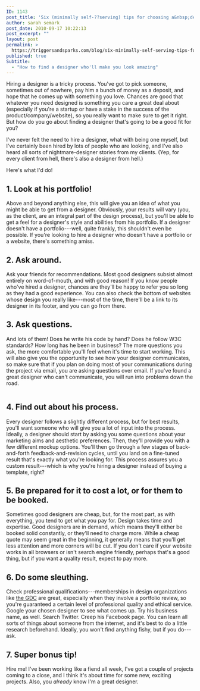 ```yaml
---
ID: 1143
post_title: 'Six (minimally self-??serving) tips for choosing a&nbsp;designer'
author: sarah semark
post_date: 2010-09-17 10:22:13
post_excerpt: ""
layout: post
permalink: >
  https://triggersandsparks.com/blog/six-minimally-self-serving-tips-for-choosing-a-designer/
published: true
Subtitle:
  - "How to find a designer who'll make you look amazing"
---
```

Hiring a designer is a tricky process. You've got to pick someone, sometimes out of nowhere, pay him a bunch of money as a deposit, and hope that he comes up with something you love. Chances are good that whatever you need designed is something you care a great deal about (especially if you're a startup or have a stake in the success of the product/company/website), so you really want to make sure to get it right. But how do you go about finding a designer that's going to be a good fit for you?

I've never felt the need to hire a designer, what with being one myself, but I've certainly been hired by lots of people who are looking, and I've also heard all sorts of nightmare-designer stories from my clients. (Yep, for every client from hell, there's also a designer from hell.)

Here's what I'd do!
<h2>1. Look at his portfolio!</h2>
Above and beyond anything else, this will give you an idea of what you might be able to get from a designer. Obviously, your results will vary (you, as the client, are an integral part of the design process), but you'll be able to get a feel for a designer's style and abilities from his portfolio. If a designer doesn't have a portfolio---well, quite frankly, this shouldn't even be possible. If you're looking to hire a designer who doesn't have a portfolio or a website, there's something amiss.
<h2>2. Ask around.</h2>
Ask your friends for recommendations. Most good designers subsist almost entirely on word-of-mouth, and with good reason! If you know people who've hired a designer, chances are they'll be happy to refer you so long as they had a good experience. You can also check the bottom of websites whose design you really like---most of the time, there'll be a link to its designer in its footer, and you can go from there.
<h2>3. Ask questions.</h2>
And lots of them! Does he write his code by hand? Does he follow W3C standards? How long has he been in business? The more questions you ask, the more comfortable you'll feel when it's time to start working. This will also give you the opportunity to see how your designer communicates, so make sure that if you plan on doing most of your communications during the project via email, you are asking questions over email. If you've found a great designer who can't communicate, you will run into problems down the road.

<img title="More..." src="http://triggersandsparks.com/wp-includes/js/tinymce/plugins/wordpress/img/trans.gif" alt="" /><!--more-->
<h2>4. Find out about his process.</h2>
Every designer follows a slightly different process, but for best results, you'll want someone who will give you a lot of input into the process. Ideally, a designer should start by asking you some questions about your marketing aims and aesthetic preferences. Then, they'll provide you with a few different mockup options. You'll then go through a few stages of back-and-forth feedback-and-revision cycles, until you land on a fine-tuned result that's exactly what you're looking for. This process assures you a custom result---which is why you're hiring a designer instead of buying a template, right?
<h2>5. Be prepared for it to cost a lot, or for them to be booked.</h2>
Sometimes good designers are cheap, but, for the most part, as with everything, you tend to get what you pay for. Design takes time and expertise. Good designers are in demand, which means they'll either be booked solid constantly, or they'll need to charge more. While a cheap quote may seem great in the beginning, it generally means that you'll get less attention and more corners will be cut. If you don't care if your website works in all browsers or isn't search engine friendly, perhaps that's a good thing, but if you want a quality result, expect to pay more.
<h2>6. Do some sleuthing.</h2>
Check professional qualifications---memberships in design organizations like <a href="http://gdc.net">the GDC</a> are great, especially when they involve a portfolio review, so you're guaranteed a certain level of professional quality and ethical service. Google your chosen designer to see what comes up. Try his business name, as well. Search Twitter. Creep his Facebook page. You can learn all sorts of things about someone from the internet, and it's best to do a little research beforehand. Ideally, you won't find anything fishy, but if you do---ask.
<h2>7. Super bonus tip!</h2>
Hire me! I've been working like a fiend all week, I've got a couple of projects coming to a close, and I think it's about time for some new, exciting projects. Also, you <em>already</em> know I'm a great designer.